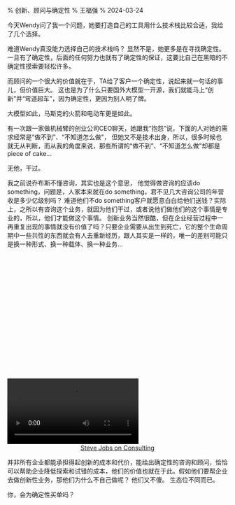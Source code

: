 % 创新、顾问与确定性
% 王福强
% 2024-03-24

今天Wendy问了我一个问题，她要打造自己的工具用什么技术栈比较合适，我给了几个选择。

难道Wendy真没能力选择自己的技术栈吗？ 显然不是，她更多是在寻找确定性。 一旦有了确定性，后面的任何努力也就有了确定性的保证，这要比自己在黑暗的不确定性摸索要轻松许多。 

而顾问的一个很大的价值就在于，TA给了客户一个确定性，说起来就一句话的事儿，但价值巨大。 这也是为了什么只要国外大模型一开源，我们就能马上“创新”并“弯道超车”，因为确定性，更因为别人明了牌。

大模型如此，马斯克的火箭和电动车更是如此。

有一次跟一家做机械臂的创业公司CEO聊天，她跟我“抱怨”说，下面的人对她的需求经常是“做不到”、“不知道怎么做”， 但她又不是技术出身，所以，很多时候也就无从判断，而从我的角度来说，那些所谓的“做不到”、“不知道怎么做”却都是piece of cake...

无他，干过。

我之前说乔布斯不懂咨询，其实也是这个意思， 他觉得做咨询的应该do something，问题是，人家本来就在do something，君不见几大咨询公司的年营收是多少亿级别吗？ 难道他们不do something客户就愿意白白给他们送钱？实际上，之所以有咨询这个业务，就因为他们干过，或者说他们做他们的这个事情是专业的，所以，他们才能做这个事情。 创新业务当然很酷，但在企业经营过程中一再重复出现的事情就没有价值了吗？只要企业需要从出生到死亡，它的整个生命周期中一些共性的东西就会有人去重新经历，跟人其实是一样的，唯一的差别可能只是换一种形式、换一种载体、换一种业务...

<div class="not-content mx-auto max-w-screen-lg mt-6">
    <div class="relative" style="padding-top: 56.25%">
        <video controls preload="auto" class="absolute top-0 left-0 w-full h-full">
            <source src="https://youtu.be/-c4CNB80SRc" type="video/mp4" />
            Your browser does not support the video tag.
        </video> 
    </div>
    <div style="text-align: center;">
        <a href="https://youtu.be/-c4CNB80SRc">Steve Jobs on Consulting</a>
    </div>
</div>

并非所有企业都能承担得起创新的成本和代价，能给出确定性的咨询和顾问，恰恰可以帮助企业降低探索和试错的成本，他们的价值也就在于此。假如他们要帮企业去做创新性业务，那他们为什么不自己做呢？ 他们又不傻。 生态位不同而已。

你，会为确定性买单吗？














